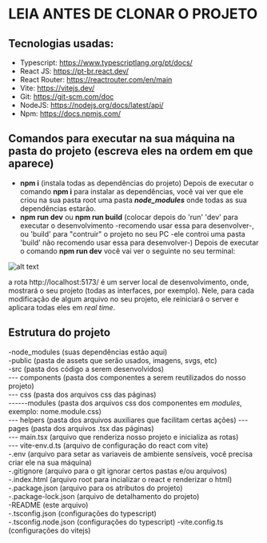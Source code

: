 # LEIA ANTES DE CLONAR O PROJETO

## Tecnologias usadas:
- Typescript: https://www.typescriptlang.org/pt/docs/
- React JS: https://pt-br.react.dev/
- React Router: https://reactrouter.com/en/main
- Vite: https://vitejs.dev/
- Git: https://git-scm.com/doc
- NodeJS: https://nodejs.org/docs/latest/api/
- Npm: https://docs.npmjs.com/

## Comandos para executar na sua máquina na pasta do projeto (escreva eles na ordem em que aparece)
- **npm i** (instala todas as dependências do projeto)
Depois de executar o comando **npm i** para instalar as dependências, você vai ver que ele criou na sua pasta root uma pasta ***node_modules*** onde todas as sua dependências estarão.
- **npm run dev** ou **npm run build** (colocar depois do 'run' 'dev' para executar o desenvolvimento -recomendo usar essa para desenvolver-, ou 'build' para "contruir" o projeto no seu PC -ele controi uma pasta 'build' não recomendo usar essa para desenvolver-)
Depois de executar o comando **npm run dev** você vai ver o seguinte no seu terminal:

![alt text](https://i.ibb.co/dLZcrTD/Sem-t-tulo.png)

a rota http://localhost:5173/ é um server local de desenvolvimento, onde, mostrará o seu projeto (todas as interfaces, por exemplo). Nele, para cada modificação de algum arquivo no seu projeto, ele reiniciará o server e aplicara todas eles em *real time*.

## Estrutura do projeto

-node_modules (suas dependências estão aqui) <br/>
-public (pasta de assets que serão usados, imagens, svgs, etc) <br/>
-src (pasta dos código a serem desenvolvidos) <br/>
--- components (pasta dos componentes a serem reutilizados do nosso projeto) <br/>
--- css (pasta dos arquivos css das páginas) <br/>
------modules (pasta dos arquivos css dos componentes em *modules*, exemplo: nome.module.css) <br/>
--- helpers (pasta dos arquivos auxiliares que facilitam certas ações)
--- pages (pasta dos arquivos .tsx das páginas) <br/>
--- main.tsx (arquivo que renderiza nosso projeto e inicializa as rotas) <br/>
--- vite-env.d.ts (arquivo de configuração do react com vite) <br/>
-.env (arquivo para setar as variaveis de ambiente sensíveis, você precisa criar ele na sua máquina) <br/>
-.gitignore (arquivo para o git ignorar certos pastas e/ou arquivos) <br/>
-.index.html (arquivo root para incializar o react e renderizar o html) <br/>
-.package.json (arquivo para os atributos do projeto) <br/>
-.package-lock.json (arquivo de detalhamento do projeto) <br/>
-README (este arquivo) <br/>
-.tsconfig.json (configurações do typescript) <br/>
-.tsconfig.node.json (configurações do typescript)
-vite.config.ts (configurações do vitejs)

